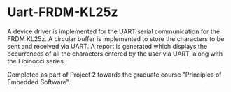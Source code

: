 # Uart-FRDM-KL25z
A device driver is implemented for the UART serial communication for the FRDM KL25z. 
A circular buffer is implemented to store the characters to be sent and received via UART.
A report is generated which displays the occurrences of all the characters entered by the user via UART, along with the Fibinocci series.

Completed as part of Project 2 towards the graduate course "Principles of Embedded Software".
